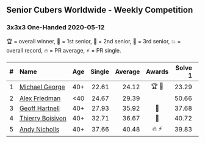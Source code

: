 ## Senior Cubers Worldwide - Weekly Competition
### 3x3x3 One-Handed 2020-05-12

🏆 = overall winner, 🥇 = 1st senior, 🥈 = 2nd senior, 🥉 = 3rd senior, 💥 = overall record, 🔥 = PR average, ⚡ = PR single.

| # | Name | Age | Single | Average | Awards | Solve 1 | Solve 2 | Solve 3 | Solve 4 | Solve 5 | Video |
| :--: | :-- | :--: | --: | --: | :--: | --: | --: | --: | --: | --: | :-- |
| 1 | [<span style="white-space: nowrap">Michael George</span>](../../persons/michael_george/333oh.md) | 40+ | 22.61 | 24.12 | <span style="white-space: nowrap">🏆 🥇</span> | 23.29 | 24.42 | 24.65 | 31.18 | 22.61 | [Link](https://www.facebook.com/events/546188069600739/permalink/550198452533034/) |
| 2 | [<span style="white-space: nowrap">Alex Friedman</span>](../../persons/alex_friedman/333oh.md) | <40 | 24.67 | 29.39 |  | 50.66 | 28.75 | 28.27 | 31.15 | 24.67 | [Link](https://www.facebook.com/events/546188069600739/permalink/550339859185560/) |
| 3 | [<span style="white-space: nowrap">Geoff Hartnell</span>](../../persons/geoff_hartnell/333oh.md) | 40+ | 27.93 | 35.92 | 🥈 | 37.68 | 27.93 | 41.34 | 39.52 | 30.56 | [Link](https://www.facebook.com/events/546188069600739/permalink/548662439353302/) |
| 4 | [<span style="white-space: nowrap">Thierry Boisivon</span>](../../persons/thierry_boisivon/333oh.md) | 40+ | 32.71 | 36.67 | 🥉 | 40.72 | 36.53 | 40.33 | 33.18 | 32.71 | [Link](https://www.facebook.com/events/546188069600739/permalink/550269032525976/) |
| 5 | [<span style="white-space: nowrap">Andy Nicholls</span>](../../persons/andy_nicholls/333oh.md) | 40+ | 37.66 | 40.48 | <span style="white-space: nowrap">🔥 ⚡</span> | 39.83 | 37.88 | 43.73 | 48.19 | 37.66 | [Link](https://www.facebook.com/events/546188069600739/permalink/546935109526035/) |

<!-- Global site tag (gtag.js) - Google Analytics -->
<script async src="https://www.googletagmanager.com/gtag/js?id=UA-86348435-3"></script>
<script>window.dataLayer = window.dataLayer || []; function gtag() {dataLayer.push(arguments);} gtag('js', new Date()); gtag('config', 'UA-86348435-3');</script>
